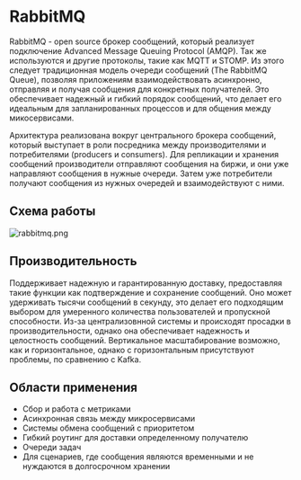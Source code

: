 # RabbitMQ

RabbitMQ - open source брокер сообщений, который реализует подключение Advanced Message Queuing Protocol (AMQP). Так же
используются и другие протоколы, такие как MQTT и STOMP. Из этого следует традиционная модель очереди сообщений (The
RabbitMQ Queue), позволяя приложениям взаимодействовать асинхронно, отправляя и получая сообщения для конкретных
получателей. Это обеспечивает надежный и гибкий порядок сообщений, что делает его идеальным для запланированных
процессов и для общения между микосервисами.

Архитектура реализована вокруг центрального брокера сообщений, который выступает в роли посредника между производителями
и потребителями (producers и consumers). Для репликации и хранения сообщений производители отправляют сообщения на
биржи, и они уже направляют сообщения в нужные очереди. Затем уже потребители получают сообщения из нужных очередей и
взаимодействуют с ними.

## Схема работы

![rabbitmq.png](rabbitmq.png)

## Производительность

Поддерживает надежную и гарантированную доставку, предоставляя такие функции как подтверждение и сохранение сообщений.
Оно может удерживать тысячи сообщений в секунду, это делает его подходящим выбором для умеренного количества
пользователей и пропускной способности. Из-за централизовнной системы и происходят просадки в производительности, однако
она обеспечивает надежность и целостность сообщений. Вертикальное масштабирование возможно, как и горизонтальное, однако
с горизонтальным присутствуют проблемы, по сравнению с Kafka.

## Области применения

- Сбор и работа с метриками
- Асинхронная связь между микросервисами
- Системы обмена сообщений с приоритетом
- Гибкий роутинг для доставки определенному получателю
- Очереди задач
- Для сценариев, где сообщения являются временными и не нуждаются в долгосрочном хранении


